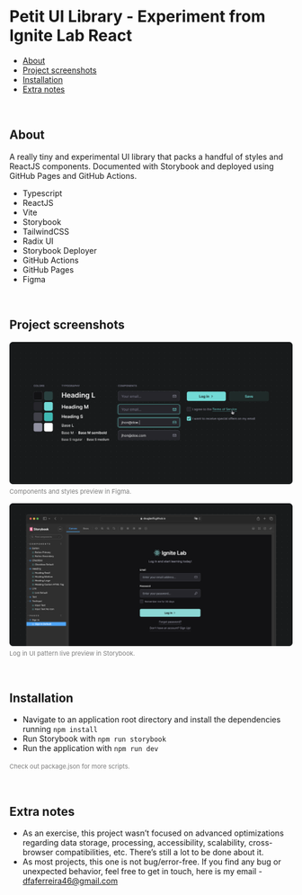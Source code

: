 # Petit UI Library - Experiment from Ignite Lab React

- [About](#about)
- [Project screenshots](#project-screenshots)
- [Installation](#installation)
- [Extra notes](#extra-notes)

<br>

## About

A really tiny and experimental UI library that packs a handful of styles and ReactJS components. Documented with Storybook and deployed using GitHub Pages and GitHub Actions.

- Typescript
- ReactJS
- Vite
- Storybook
- TailwindCSS
- Radix UI
- Storybook Deployer
- GitHub Actions
- GitHub Pages
- Figma

<br>

## Project screenshots

<img src=".github/project-screenshot-1.png"><br/>
<small style="font-size: 11px; color: rgba(125, 125, 125, 1);">Components and styles preview in Figma.</small>
<br/>

<img src=".github/project-screenshot-2.png"><br/>
<small style="font-size: 11px; color: rgba(125, 125, 125, 1);">Log in UI pattern live preview in Storybook.</small>

<br/>

## Installation

- Navigate to an application root directory and install the dependencies running `npm install`
- Run Storybook with `npm run storybook`
- Run the application with `npm run dev`

<small style="font-size: 11px; color: rgba(125, 125, 125, 1);">Check out package.json for more scripts.</small>

<br>

## Extra notes

- As an exercise, this project wasn’t focused on advanced optimizations regarding data storage, processing, accessibility, scalability, cross-browser compatibilities, etc. There’s still a lot to be done about it.
- As most projects, this one is not bug/error-free. If you find any bug or unexpected behavior, feel free to get in touch, here is my email - dfaferreira46@gmail.com
